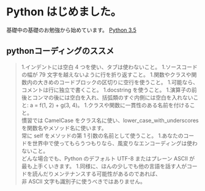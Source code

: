 # Python はじめました。

基礎中の基礎のお勉強から始めています。
[Python 3.5](http://docs.python.jp/3.5/tutorial/)

## pythonコーディングのススメ

>1.インデントには空白 4 つを使い、タブは使わないこと。
>1.ソースコードの幅が 79 文字を越えないように行を折り返すこと。
>1.関数やクラスや関数内の大きめのコードブロックの区切りに空行を使うこと。
>1.可能なら、コメントは行に独立で書くこと。
>1.docstring を使うこと。
>1.演算子の前後とコンマの後には空白を入れ、括弧類のすぐ内側には空白を入れないこと: a = f(1, 2) + g(3, 4)。
>1.クラスや関数に一貫性のある名前を付けること。  
>  慣習では CamelCase をクラス名に使い、lower_case_with_underscores を関数名やメソッド名に使います。  
>  常に self をメソッドの第 1 引数の名前として使うこと。
>1.あなたのコードを世界中で使ってもらうつもりなら、風変りなエンコーディングは使わないこと。  
>  どんな場合でも、Python のデフォルト UTF-8 またはプレーン ASCII が最も上手くいきます。
>1.同様に、ほんの少しでも他の言語を話す人がコードを読んだりメンテナンスする可能性があるのであれば、  
>  非 ASCII 文字も識別子に使うべきではありません。



